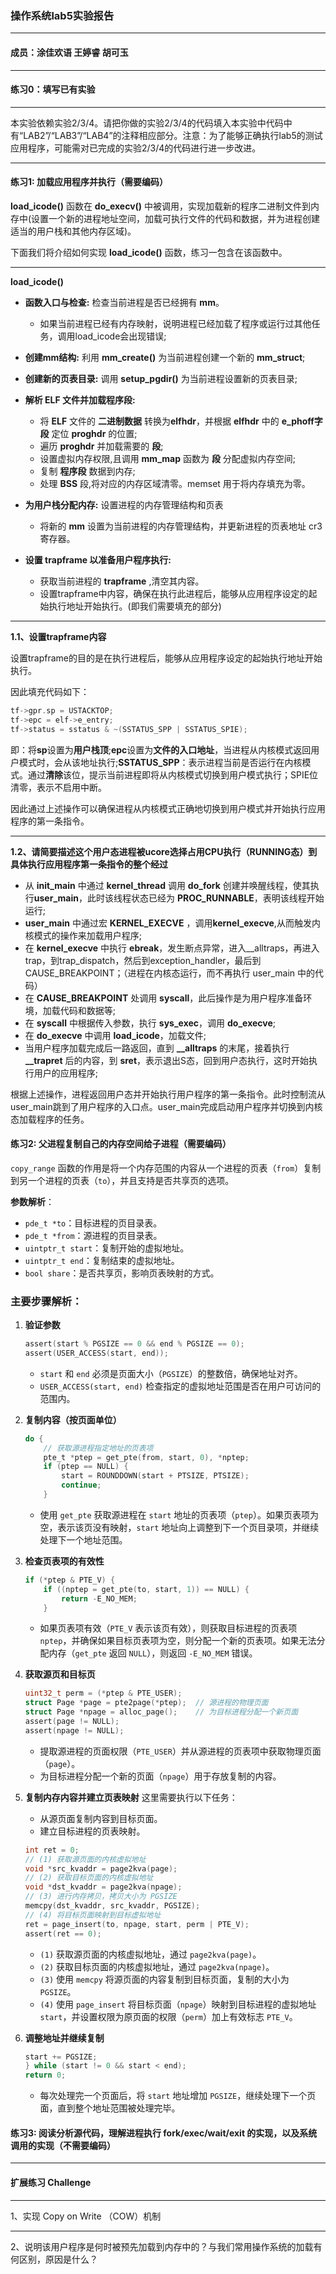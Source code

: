 ### 操作系统lab5实验报告

***

#### 成员：涂佳欢语 王婷睿 胡可玉

***

#### 练习0：填写已有实验

***

本实验依赖实验2/3/4。请把你做的实验2/3/4的代码填入本实验中代码中有“LAB2”/“LAB3”/“LAB4”的注释相应部分。注意：为了能够正确执行lab5的测试应用程序，可能需对已完成的实验2/3/4的代码进行进一步改进。

***

#### 练习1: 加载应用程序并执行（需要编码）

**load_icode()** 函数在 **do_execv()** 中被调用，实现加载新的程序二进制文件到内存中(设置一个新的进程地址空间，加载可执行文件的代码和数据，并为进程创建适当的用户栈和其他内存区域)。

下面我们将介绍如何实现 **load_icode()** 函数，练习一包含在该函数中。

***

**load_icode()**

- **函数入口与检查:** 检查当前进程是否已经拥有 **mm**。
  - 如果当前进程已经有内存映射，说明进程已经加载了程序或运行过其他任务，调用load_icode会出现错误;
- **创建mm结构:** 利用 **mm_create()** 为当前进程创建一个新的 **mm_struct**;
- **创建新的页表目录:** 调用 **setup_pgdir()** 为当前进程设置新的页表目录;
- **解析 ELF 文件并加载程序段:**
  
   - 将 **ELF** 文件的 **二进制数据** 转换为**elfhdr**，并根据 **elfhdr** 中的 **e_phoff字段** 定位 **proghdr** 的位置;
   - 遍历 **proghdr** 并加载需要的 **段**;
   - 设置虚拟内存权限,且调用 **mm_map** 函数为 **段** 分配虚拟内存空间;
   - 复制 **程序段** 数据到内存;
   - 处理 **BSS** 段,将对应的内存区域清零。memset 用于将内存填充为零。
  
- **为用户栈分配内存:** 设置进程的内存管理结构和页表
   - 将新的 **mm** 设置为当前进程的内存管理结构，并更新进程的页表地址 cr3 寄存器。
- **设置 trapframe 以准备用户程序执行:**
  - 获取当前进程的 **trapframe** ,清空其内容。
  - 设置trapframe中内容，确保在执行此进程后，能够从应用程序设定的起始执行地址开始执行。(即我们需要填充的部分)
  
***

**1.1、设置trapframe内容**

设置trapframe的目的是在执行进程后，能够从应用程序设定的起始执行地址开始执行。

因此填充代码如下：

```c++
tf->gpr.sp = USTACKTOP;
tf->epc = elf->e_entry;
tf->status = sstatus & ~(SSTATUS_SPP | SSTATUS_SPIE);
```

即：将**sp**设置为**用户栈顶**;**epc**设置为**文件的入口地址**，当进程从内核模式返回用户模式时，会从该地址执行;**SSTATUS_SPP**：表示进程当前是否运行在内核模式。通过**清除**该位，提示当前进程即将从内核模式切换到用户模式执行；SPIE位清零，表示不启用中断。

因此通过上述操作可以确保进程从内核模式正确地切换到用户模式并开始执行应用程序的第一条指令。

***

**1.2、请简要描述这个用户态进程被ucore选择占用CPU执行（RUNNING态）到具体执行应用程序第一条指令的整个经过**

- 从 **init_main** 中通过 **kernel_thread** 调用 **do_fork** 创建并唤醒线程，使其执行**user_main**，此时该线程状态已经为 **PROC_RUNNABLE**，表明该线程开始运行;
- **user_main** 中通过宏 **KERNEL_EXECVE** ，调用**kernel_execve**,从而触发内核模式的操作来加载用户程序;
- 在 **kernel_execve** 中执行 **ebreak**，发生断点异常，进入__alltraps，再进入trap，到trap_dispatch，然后到exception_handler，最后到CAUSE_BREAKPOINT；（进程在内核态运行，而不再执行 user_main 中的代码）
- 在 **CAUSE_BREAKPOINT** 处调用 **syscall**，此后操作是为用户程序准备环境，加载代码和数据等;
- 在 **syscall** 中根据传入参数，执行 **sys_exec**，调用 **do_execve**;
- 在 **do_execve** 中调用 **load_icode**，加载文件;
- 当用户程序加载完成后一路返回，直到 **__alltraps** 的末尾，接着执行 **__trapret** 后的内容，到 **sret**，表示退出S态，回到用户态执行，这时开始执行用户的应用程序;

根据上述操作，进程返回用户态并开始执行用户程序的第一条指令。此时控制流从user_main跳到了用户程序的入口点。user_main完成启动用户程序并切换到内核态加载程序的任务。

#### 练习2: 父进程复制自己的内存空间给子进程（需要编码）

 `copy_range` 函数的作用是将一个内存范围的内容从一个进程的页表（`from`）复制到另一个进程的页表（`to`），并且支持是否共享页的选项。

**参数解析**：
- `pde_t *to`：目标进程的页目录表。
- `pde_t *from`：源进程的页目录表。
- `uintptr_t start`：复制开始的虚拟地址。
- `uintptr_t end`：复制结束的虚拟地址。
- `bool share`：是否共享页，影响页表映射的方式。

### 主要步骤解析：
1. **验证参数**
   ```c
   assert(start % PGSIZE == 0 && end % PGSIZE == 0);
   assert(USER_ACCESS(start, end));
   ```
   - `start` 和 `end` 必须是页面大小（`PGSIZE`）的整数倍，确保地址对齐。
   - `USER_ACCESS(start, end)` 检查指定的虚拟地址范围是否在用户可访问的范围内。

2. **复制内容（按页面单位）**
   ```c
   do {
       // 获取源进程指定地址的页表项
       pte_t *ptep = get_pte(from, start, 0), *nptep;
       if (ptep == NULL) {
           start = ROUNDDOWN(start + PTSIZE, PTSIZE);
           continue;
       }
   ```
   - 使用 `get_pte` 获取源进程在 `start` 地址的页表项（`ptep`）。如果页表项为空，表示该页没有映射，`start` 地址向上调整到下一个页目录项，并继续处理下一个地址范围。

3. **检查页表项的有效性**
   ```c
   if (*ptep & PTE_V) {
       if ((nptep = get_pte(to, start, 1)) == NULL) {
           return -E_NO_MEM;
       }
   ```
   - 如果页表项有效（`PTE_V` 表示该页有效），则获取目标进程的页表项 `nptep`，并确保如果目标页表项为空，则分配一个新的页表项。如果无法分配内存（`get_pte` 返回 `NULL`），则返回 `-E_NO_MEM` 错误。

4. **获取源页和目标页**
   ```c
   uint32_t perm = (*ptep & PTE_USER);
   struct Page *page = pte2page(*ptep);  // 源进程的物理页面
   struct Page *npage = alloc_page();    // 为目标进程分配一个新页面
   assert(page != NULL);
   assert(npage != NULL);
   ```
   - 提取源进程的页面权限（`PTE_USER`）并从源进程的页表项中获取物理页面（`page`）。
   - 为目标进程分配一个新的页面（`npage`）用于存放复制的内容。

5. **复制内存内容并建立页表映射**
   这里需要执行以下任务：
   - 从源页面复制内容到目标页面。
   - 建立目标进程的页表映射。

   ```c
   int ret = 0;
   // (1) 获取源页面的内核虚拟地址
   void *src_kvaddr = page2kva(page);
   // (2) 获取目标页面的内核虚拟地址
   void *dst_kvaddr = page2kva(npage);
   // (3) 进行内存拷贝，拷贝大小为 PGSIZE
   memcpy(dst_kvaddr, src_kvaddr, PGSIZE);
   // (4) 将目标页面映射到目标虚拟地址
   ret = page_insert(to, npage, start, perm | PTE_V);
   assert(ret == 0);
   ```
   - `(1)` 获取源页面的内核虚拟地址，通过 `page2kva(page)`。
   - `(2)` 获取目标页面的内核虚拟地址，通过 `page2kva(npage)`。
   - `(3)` 使用 `memcpy` 将源页面的内容复制到目标页面，复制的大小为 `PGSIZE`。
   - `(4)` 使用 `page_insert` 将目标页面（`npage`）映射到目标进程的虚拟地址 `start`，并设置权限为原页面的权限（`perm`）加上有效标志 `PTE_V`。

6. **调整地址并继续复制**
   ```c
   start += PGSIZE;
   } while (start != 0 && start < end);
   return 0;
   ```
   - 每次处理完一个页面后，将 `start` 地址增加 `PGSIZE`，继续处理下一个页面，直到整个地址范围被处理完毕。



#### 练习3: 阅读分析源代码，理解进程执行 fork/exec/wait/exit 的实现，以及系统调用的实现（不需要编码）

***

#### 扩展练习 Challenge

***

1、实现 Copy on Write （COW）机制

***

2、说明该用户程序是何时被预先加载到内存中的？与我们常用操作系统的加载有何区别，原因是什么？
